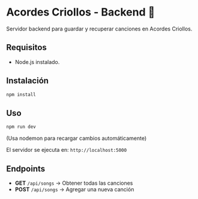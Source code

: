 # Acordes Criollos - Backend 🎸

Servidor backend para guardar y recuperar canciones en Acordes Criollos.

## Requisitos

- Node.js instalado.

## Instalación

```bash
npm install
```

## Uso

```bash
npm run dev
```

(Usa nodemon para recargar cambios automáticamente)

El servidor se ejecuta en: `http://localhost:5000`

## Endpoints

- **GET** `/api/songs` → Obtener todas las canciones
- **POST** `/api/songs` → Agregar una nueva canción
